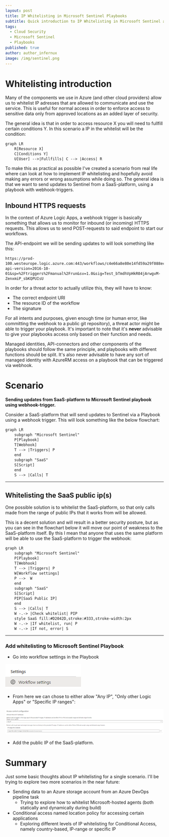 ```yaml
---
layout: post
title: IP Whitelisting in Microsoft Sentinel Playbooks
subtitle: Quick introduction to IP Whitelisting in Microsoft Sentinel and some thoughts around how to (not) implement it.
tags:
  - Cloud Security
  - Microsoft Sentinel
  - Playbooks
published: true
author: author_infernux
image: /img/sentinel.png
---
```


# Whitelisting introduction

Many of the components we use in Azure (and other cloud providers) allow us to whitelist IP adresses that are allowed to communicate and use the service. This is useful for normal access in order to enforce access to sensitive data only from approved locations as an added layer of security. 

The general idea is that in order to access resource X you will need to fullfill certain conditions Y. In this scenario a IP in the whitelist will be the condition:

```mermaid
graph LR
    R[Resource X]
    C[Conditions Y]
    U[User] -->|Fullfills| C --> |Access| R
```

To make this as practical as possible I've created a scenario from real life where can look at how to implement IP whitelisting and hopefully avoid making any errors or wrong assumptions while doing so. The general idea is that we want to send updates to Sentinel from a SaaS-platform, using a playbook with webhook-triggers. 

## Inbound HTTPS requests

In the context of Azure Logic Apps, a webhook trigger is basically something that allows us to monitor for inbound (or incoming) HTTPS requests. This allows us to send POST-requests to said endpoint to start our workflows.

The API-endpoint we will be sending updates to will look something like this:

```
https://prod-100.westeurope.logic.azure.com:443/workflows/c4e66a8e80e14fd59a29f088ec6a1337/triggers/manual/paths/invoke?api-version=2016-10-01&sp=%2Ftriggers%2Fmanual%2Frun&sv=1.0&sig=Test_bTmdhVpHkR04jArwgvM-ZenxmiP_sbKQPUIsU
```

In order for a threat actor to actually utilize this, they will have to know:
* The correct endpoint URI
* The resource ID of the workflow
* The signature

For all intents and purposes, given enough time (or human error, like committing the webhook to a public git repository), a threat actor might be able to trigger your playbook. It's important to note that it's **never** advisable to give your playbooks access only based on their function and needs. 

Managed identities, API-connectors and other components of the playbooks should follow the same principle, and playbooks with different functions should be split. It's also never advisable to have any sort of managed identity with AzureRM access on a playbook that can be triggered via webhook.

# Scenario

**Sending updates from SaaS-platform to Microsoft Sentinel playbook using webhook-trigger.**

Consider a SaaS-platform that will send updates to Sentinel via a Playbook using a webhook trigger. This will look something like the below flowchart:

```mermaid
graph LR
    subgraph "Microsoft Sentinel"
    P[Playbook]
    T[Webhook]
    T --> |Triggers| P
    end
    subgraph "SaaS"
    S[Script]
    end
    S --> |Calls| T
```

---

## Whitelisting the SaaS public ip(s) 

One possible solution is to whitelist the SaaS-platform, so that only calls made from the range of public IPs that it works from will be allowed. 

This is a decent solution and will result in a better security posture, but as you can see in the flowchart below it will move our point of weakness to the SaaS-platform itself. By this I mean that anyone that uses the same platform will be able to use the SaaS-platform to trigger the webhook:

```mermaid
graph LR
    subgraph "Microsoft Sentinel"
    P[Playbook]
    T[Webhook]
    T --> |Triggers| P
    W[Workflow settings]
    P -->  W 
    end
    subgraph "SaaS"
    S[Script]
    PIP[SaaS Public IP]
    end
    S --> |Calls| T
    W -.-> |Check whitelist| PIP
    style SaaS fill:#D2042D,stroke:#333,stroke-width:2px
    W -.-> |If whitelist, run| P
    W -.-> |If not, error| S
```

---

### Add whitelisting to Microsoft Sentinel Playbook

* Go into workflow settings in the Playbook

![](/img/IPWhitelisting/workflowSettings.PNG)

*  From here we can chose to either allow "Any IP", "Only other Logic Apps" or "Specific IP ranges":

![](/img/IPWhitelisting/workflowWhitelist.PNG)

* Add the public IP of the SaaS-platform.

# Summary

Just some basic thoughts about IP whitelisting for a single scenario. I'll be trying to explore two more scenarios in the near future:

* Sending data to an Azure storage account from an Azure DevOps pipeline task
   * Trying to explore how to whitelist Microsoft-hosted agents (both statically and dynamically during build)
* Conditional access named location policy for accessing certain applications
   * Exploring different levels of IP whitelisting for Conditional Access, namely country-based, IP-range or specific IP